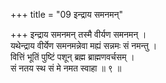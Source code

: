 +++
title = "09 इन्द्राय समनमन्"

+++
इन्द्राय समनमन् तस्मै वीर्यण समनमन् ।  
यथेन्द्राय वीर्येण समनमन्नेवा मह्यं सन्नमः सं नमन्तु ।  
वित्तिं भूतिं पुष्टिं पशून् ब्रह्म ब्राह्मणवर्चसम् ।  
सं नतय स्थ सं मे नमत स्वाहा ॥ ९ ॥